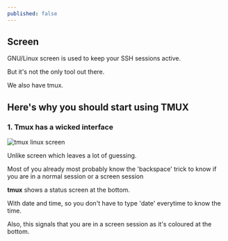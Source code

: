 ```yaml
---
published: false
---
```

## Screen

GNU/Linux screen is used to keep your SSH sessions active.

But it's not the only tool out there.

We also have tmux.

## Here's why you should start using TMUX

### 1. Tmux has a wicked interface

![tmux linux screen](https://github.com/codarrenvelvindron/codarrenvelvindron.github.io/raw/master/images/tmux_1.png)

Unlike screen which leaves a lot of guessing.

Most of you already most probably know the 'backspace' trick to know if you are in a normal session or a screen session

**tmux** shows a status screen at the bottom.

With date and time, so you don't have to type 'date' everytime to know the time.

Also, this signals that you are in a screen session as it's coloured at the bottom.

